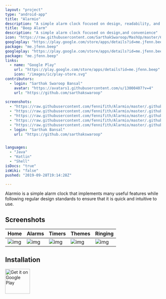 ```yaml
---
layout: "project"
type: "android-app"
title: "Alarmio"
description: "A simple alarm clock focused on design, readability, and internet radio."
title: "Beep Alarm"
description: "A simple alarm clock focused on design,and convenience"
icon: "https://raw.githubusercontent.com/SarthakSwaroop/MashUp/master/68612.png"
googleplay: "https://play.google.com/store/apps/details?id=me.jfenn.beep"
package: "me.jfenn.beep"
googleplay: "https://play.google.com/store/apps/details?id=me.jfenn.beep"
package: "me.jfenn.beep"
links: 
  - name: "Google Play"
    url: "https://play.google.com/store/apps/details?id=me.jfenn.beep"
    icon: "/images/ic/play-store.svg"
contributors: 
  - login: "Sarthak Swaroop Bansal"
    avatar: "https://avatars1.githubusercontent.com/u/13000407?v=4"
    url: "https://github.com/sarthakswaroop"
  
screenshots: 
  - "https://raw.githubusercontent.com/fennifith/Alarmio/master/.github/images/home.png"
  - "https://raw.githubusercontent.com/fennifith/Alarmio/master/.github/images/alarms.png"
  - "https://raw.githubusercontent.com/fennifith/Alarmio/master/.github/images/timers.png"
  - "https://raw.githubusercontent.com/fennifith/Alarmio/master/.github/images/themes.png"
  - "https://raw.githubusercontent.com/fennifith/Alarmio/master/.github/images/alert.gif"
  - login: "Sarthak Bansal"
    url: "https://github.com/sarthakswaroop"


languages: 
  - "Java"
  - "Kotlin"
  - "Shell"
isDocs: "true"
isWiki: "false"
pushed: "2019-09-28T19:14:28Z"

---
```




Alarmio is a simple alarm clock that implements many useful features while following regular design standards to ensure that it is quick and intuitive to use.

## Screenshots

| Home | Alarms | Timers | Themes | Ringing |
|------|--------|--------|--------|---------|
| ![img](https://github.com/fennifith/Alarmio/blob/master/./.github/images/home.png?raw=true) | ![img](https://github.com/fennifith/Alarmio/blob/master/./.github/images/alarms.png?raw=true) | ![img](https://github.com/fennifith/Alarmio/blob/master/./.github/images/timers.png?raw=true) | ![img](https://github.com/fennifith/Alarmio/blob/master/./.github/images/themes.png?raw=true) | ![img](https://github.com/fennifith/Alarmio/blob/master/./.github/images/alert.gif?raw=true) |

## Installation


[<img src="https://play.google.com/intl/en_us/badges/images/generic/en-play-badge.png"
     alt="Get it on Google Play"
     height="80">](https://play.google.com/store/apps/details?id=me.jfenn.beep)



